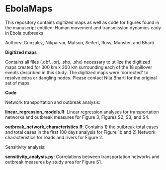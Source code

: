 # EbolaMaps
This repository contains digitized maps as well as code for figures found in the manuscript entitled: Human movement and transmission dynamics early in Ebola outbreaks

Authors: Gonzalez, Nikparvar, Matson, Seifert, Ross, Munster, and Bharti 

**Digitized maps** 

Contains all files (.dbf, .prj, .shp, .shx) necessary to utilize the digitized maps created for  300 km x 300 km surrounding each of the 18 spillover events described in this study. The digitized maps were 'corrected' to resolve extra or dangling nodes. Please contact Nita Bharti for the original set of maps.  

**Code** 

Network transportation and outbreak analysis: 

**linear_regression_models.R**: Linear regression analyses for transportation networks and outbreak measures for Figure 3, Figures S2, S3, and S4.

**outbreak_network_characteristics.R**: Contains 1) the outbreak total cases and total cases in the first 100 days analysis for Figure 1b and 2) Network characteristics for roads and rivers for Figure 2. 

Sensitivity analysis:

**sensitivity_analysis.py**: Correlations between transportation networks and outbreak measures by study area for Figure S1.





